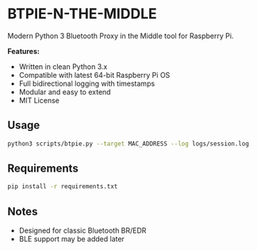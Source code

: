 # BTPIE-N-THE-MIDDLE

Modern Python 3 Bluetooth Proxy in the Middle tool for Raspberry Pi.

**Features:**
- Written in clean Python 3.x
- Compatible with latest 64-bit Raspberry Pi OS
- Full bidirectional logging with timestamps
- Modular and easy to extend
- MIT License

## Usage
```bash
python3 scripts/btpie.py --target MAC_ADDRESS --log logs/session.log
```

## Requirements
```bash
pip install -r requirements.txt
```

## Notes
- Designed for classic Bluetooth BR/EDR
- BLE support may be added later
